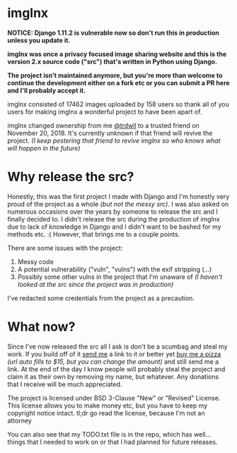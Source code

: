 # imglnx

__NOTICE: Django 1.11.2 is vulnerable now so don't run this in production unless you update it.__

__imglnx was once a privacy focused image sharing website and this is the version 2.x source code ("src") that's written in Python using Django.__

__The project isn't maintained anymore, but you're more than welcome to continue the development either on a fork etc or you can submit a PR here and I'll probably accept it.__

imglnx consisted of 17462 images uploaded by 158 users so thank all of you users for making imglnx a wonderful project to have been apart of.

imglnx changed ownership from me [@trdwll](https://github.com/trdwll) to a trusted friend on November 20, 2018. It's currently unknown if that friend will revive the project. _(I keep pestering that friend to revive imglnx so who knows what will happen in the future)_


# Why release the src?
Honestly, this was the first project I made with Django and I'm honestly very proud of the project as a whole _(but not the messy src)_. I was also asked on numerous occasions over the years by someone to release the src and I finally decided to. 
I didn't release the src during the production of imglnx due to lack of knowledge in Django and I didn't want to be bashed for my methods etc. :( However, that brings me to a couple points. 

There are some issues with the project:
1. Messy code
2. A potential vulnerability ("vuln", "vulns") with the exif stripping (...)
3. Possibly some other vulns in the project that I'm unaware of _(I haven't looked at the src since the project was in production)_

I've redacted some credentials from the project as a precaution.


# What now?
Since I've now released the src all I ask is don't be a scumbag and steal my work. If you build off of it [send me](https://twitter.com/trdwll) a link to it or better yet [buy me a pizza](https://paypal.me/vuln/15) _(url auto fills to $15, but you can change the amount)_ and still send me a link. At the end of the day I know people will probably steal the project and claim it as their own by removing my name, but whatever. Any donations that I receive will be much appreciated.

The project is licensed under BSD 3-Clause "New" or "Revised" License. This license allows you to make money etc, but you have to keep my copyright notice intact. tl;dr go read the license, because I'm not an attorney


You can also see that my TODO.txt file is in the repo, which has well... things that I needed to work on or that I had planned for future releases.
